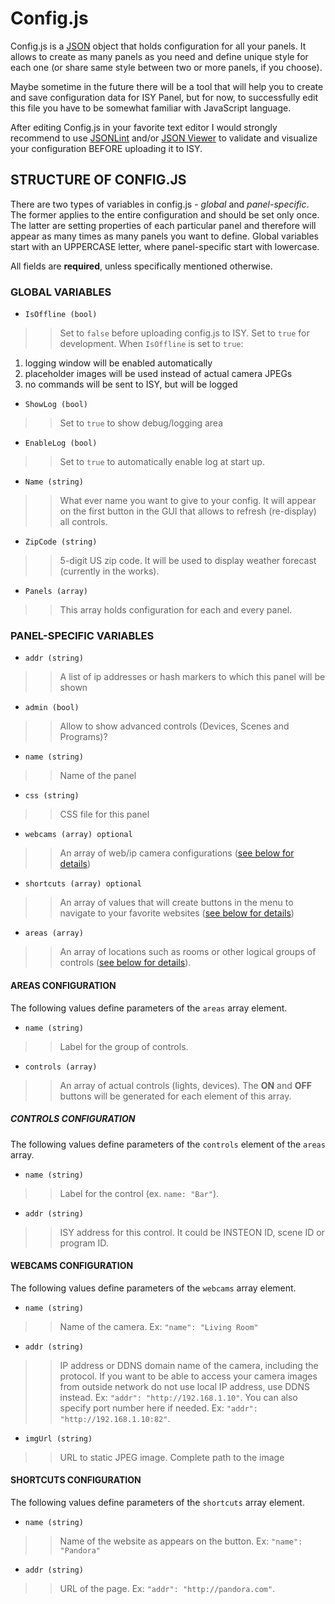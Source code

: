 # Config.js #

Config.js is a [JSON](http://json.org/) object that holds configuration for all your panels. It allows to create as many panels as you need and define unique style for each one (or share same style between two or more panels, if you choose).

Maybe sometime in the future there will be a tool that will help you to create and save configuration data for ISY Panel, but for now, to successfully edit this file you have to be somewhat familiar with JavaScript language.

After editing Config.js in your favorite text editor I would strongly recommend to use [JSONLint](http://www.jsonlint.com/) and/or [JSON Viewer](http://jsonviewer.stack.hu/) to validate and visualize your configuration BEFORE uploading it to ISY.


## STRUCTURE OF CONFIG.JS ##

There are two types of variables in config.js - _global_ and _panel-specific_. The former applies to the entire configuration and should be set only once. The latter are setting properties of each particular panel and therefore will appear as many times as many panels you want to define. Global variables start with an UPPERCASE letter, where panel-specific start with lowercase.

All fields are **required**, unless specifically mentioned otherwise.


### GLOBAL VARIABLES ###

  * `IsOffline (bool)`
> > Set to `false` before uploading config.js to ISY.
> > Set to `true` for development. When `IsOffline` is set to `true`:
  1. logging window will be enabled automatically
  1. placeholder images will be used instead of actual camera JPEGs
  1. no commands will be sent to ISY, but will be logged

  * `ShowLog (bool)`
> > Set to `true` to show debug/logging area

  * `EnableLog (bool)`
> > Set to `true` to automatically enable log at start up.

  * `Name (string)`
> > What ever name you want to give to your config. It will appear on the first button in the GUI that allows to refresh (re-display) all controls.

  * `ZipCode (string)`
> > 5-digit US zip code. It will be used to display weather forecast (currently in the works).

  * `Panels (array)`
> > This array holds configuration for each and every panel.


### PANEL-SPECIFIC VARIABLES ###

  * `addr (string)`
> > A list of ip addresses or hash markers to which this panel will be shown

  * `admin (bool)`
> > Allow to show advanced controls (Devices, Scenes and Programs)?

  * `name (string)`
> > Name of the panel

  * `css (string)`
> > CSS file for this panel

  * `webcams (array) optional`
> > An array of web/ip camera configurations ([see below for details](configjs.md#webcams-configuration))

  * `shortcuts (array) optional`
> > An array of values that will create buttons in the menu to navigate to your favorite websites ([see below for details](configjs.md#shortcuts-configuration))

  * `areas (array)`
> > An array of locations such as rooms or other logical groups of controls  ([see below for details](configjs.md#areas-configuration)).


#### AREAS CONFIGURATION ####

The following values define parameters of the `areas` array element.

  * `name (string)`
> > Label for the group of controls.

  * `controls (array)`
> > An array of actual controls (lights, devices). The **ON** and **OFF** buttons will be generated for each element of this array.


##### CONTROLS CONFIGURATION #####

The following values define parameters of the `controls` element of the `areas` array.

  * `name (string)`
> > Label for the control (ex. `name: "Bar"`).

  * `addr (string)`
> > ISY address for this control. It could be INSTEON ID, scene ID or program ID.


#### WEBCAMS CONFIGURATION ####

The following values define parameters of the `webcams` array element.

  * `name (string)`
> > Name of the camera. Ex: `"name": "Living Room"`

  * `addr (string)`
> > IP address or DDNS domain name of the camera, including the protocol. If you want to be able to access your camera images from outside network do not use local IP address, use DDNS instead. Ex: `"addr": "http://192.168.1.10"`. You can also specify port number here if needed. Ex: `"addr": "http://192.168.1.10:82"`.

  * `imgUrl (string)`
> > URL to static JPEG image. Complete path to the image


#### SHORTCUTS CONFIGURATION ####

The following values define parameters of the `shortcuts` array element.

  * `name (string)`
> > Name of the website as appears on the button. Ex: `"name": "Pandora"`

  * `addr (string)`
> > URL of the page. Ex: `"addr": "http://pandora.com"`.


